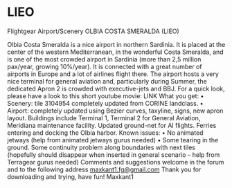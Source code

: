 # LIEO
Flightgear Airport/Scenery OLBIA COSTA SMERALDA (LIEO)


Olbia Costa Smeralda is a nice airport in northern Sardinia. It is placed at the center of the western Mediterranean, in the wonderful Costa Smeralda, and is one of the most crowded airport in Sardinia (more than 2,5 million pax/year, growing 10%/year). It is connected with a great number of airports in Europe and a lot of airlines flight there. The airport hosts a very nice terminal for general aviation and, particularly during Summer, the dedicated Apron 2 is crowded with executive-jets and BBJ.
For a quick look, please have a look to this short youtube movie: LINK
What you get:
•	Scenery: tile 3104954 completely updated from CORINE landclass.
•	Airport: completely updated using Bezier curves, taxyline, signs, new apron layout. Buildings include Terminal 1, Terminal 2 for General Aviation, Meridiana maintenance facility. Updated ground-net for AI flights. Ferries entering and docking the Olbia harbor.
Known issues:
•	No animated jetways (help from animated jetways gurus needed)
•	Some tearing in the ground. Some continuity problem along boundaries with next tiles (hopefully should disappear when inserted in general scenario – help from Terragear gurus needed)
Comments and suggestions welcome in the forum and to the following address maxkant1.fg@gmail.com
Thank you for downloading and trying, have fun!
Maxkant1
